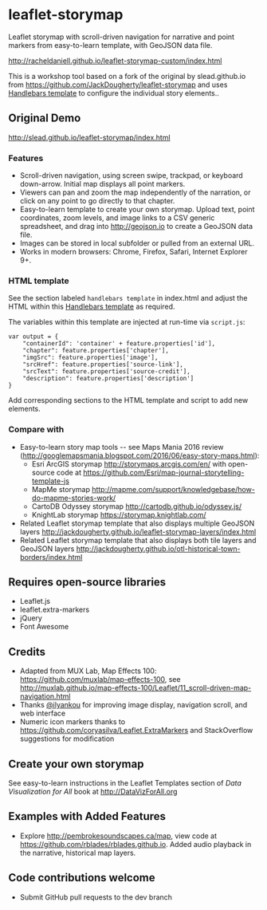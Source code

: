 # leaflet-storymap
Leaflet storymap with scroll-driven navigation for narrative and point markers from easy-to-learn template, with GeoJSON data file.

http://racheldaniell.github.io/leaflet-storymap-custom/index.html

This is a workshop tool based on a fork of the original by slead.github.io from https://github.com/JackDougherty/leaflet-storymap and uses [Handlebars template](http://handlebarsjs.com/) to configure the individual story elements..

## Original Demo
http://slead.github.io/leaflet-storymap/index.html

### Features
- Scroll-driven navigation, using screen swipe, trackpad, or keyboard down-arrow. Initial map displays all point markers.
- Viewers can pan and zoom the map independently of the narration, or click on any point to go directly to that chapter.
- Easy-to-learn template to create your own storymap. Upload text, point coordinates, zoom levels, and image links to a CSV generic spreadsheet, and drag into http://geojson.io to create a GeoJSON data file.
- Images can be stored in local subfolder or pulled from an external URL.
- Works in modern browsers: Chrome, Firefox, Safari, Internet Explorer 9+.

### HTML template
See the section labeled `handlebars template` in index.html and adjust the HTML within this [Handlebars template](http://handlebarsjs.com/) as required. 

The variables within this template are injected at run-time via `script.js`:

```
var output = {
    "containerId": 'container' + feature.properties['id'],
    "chapter": feature.properties['chapter'],
    "imgSrc": feature.properties['image'],
    "srcHref": feature.properties['source-link'],
    "srcText": feature.properties['source-credit'],
    "description": feature.properties['description']
}
```

Add corresponding sections to the HTML template and script to add new elements.

### Compare with
- Easy-to-learn story map tools -- see Maps Mania 2016 review (http://googlemapsmania.blogspot.com/2016/06/easy-story-maps.html):
  - Esri ArcGIS storymap http://storymaps.arcgis.com/en/ with open-source code at https://github.com/Esri/map-journal-storytelling-template-js
  - MapMe storymap http://mapme.com/support/knowledgebase/how-do-mapme-stories-work/
  - CartoDB Odyssey storymap http://cartodb.github.io/odyssey.js/
  - KnightLab storymap https://storymap.knightlab.com/
- Related Leaflet storymap template that also displays multiple GeoJSON layers http://jackdougherty.github.io/leaflet-storymap-layers/index.html
- Related Leaflet storymap template that also displays both tile layers and GeoJSON layers
http://jackdougherty.github.io/otl-historical-town-borders/index.html


## Requires open-source libraries
- Leaflet.js
- leaflet.extra-markers
- jQuery
- Font Awesome

## Credits
- Adapted from MUX Lab, Map Effects 100: https://github.com/muxlab/map-effects-100, see http://muxlab.github.io/map-effects-100/Leaflet/11_scroll-driven-map-navigation.html
- Thanks [@ilyankou](https://github.com/ilyankou) for improving image display, navigation scroll, and web interface
- Numeric icon markers thanks to https://github.com/coryasilva/Leaflet.ExtraMarkers and StackOverflow suggestions for modification

## Create your own storymap

See easy-to-learn instructions in the Leaflet Templates section of *Data Visualization for All* book at http://DataVizForAll.org

## Examples with Added Features
- Explore http://pembrokesoundscapes.ca/map, view code at https://github.com/rblades/rblades.github.io. Added audio playback in the narrative, historical map layers.

## Code contributions welcome
- Submit GitHub pull requests to the dev branch
